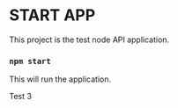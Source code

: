 # START APP
This project is the test node API application.

### `npm start`

This will run the application.

Test 3